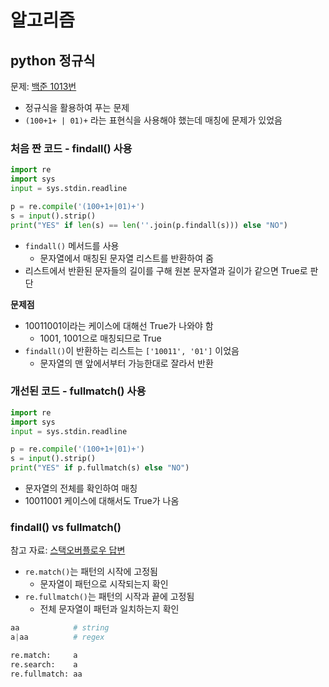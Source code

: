 # 알고리즘
## python 정규식

문제: [백준 1013번](https://www.acmicpc.net/problem/1013)

- 정규식을 활용하여 푸는 문제
- `(100+1+ | 01)+` 라는 표현식을 사용해야 했는데 매칭에 문제가 있었음

### 처음 짠 코드 - findall() 사용

```python
import re
import sys
input = sys.stdin.readline

p = re.compile('(100+1+|01)+')
s = input().strip()
print("YES" if len(s) == len(''.join(p.findall(s))) else "NO")
```

- `findall()` 메서드를 사용
  - 문자열에서 매칭된 문자열 리스트를 반환하여 줌
- 리스트에서 반환된 문자들의 길이를 구해 원본 문자열과 길이가 같으면 True로 판단

**문제점**
- 10011001이라는 케이스에 대해선 True가 나와야 함
  - 1001, 1001으로 매칭되므로 True
- `findall()`이 반환하는 리스트는 `['10011', '01']` 이었음
  - 문자열의 맨 앞에서부터 가능한대로 잘라서 반환

### 개선된 코드 - fullmatch() 사용

```python
import re
import sys
input = sys.stdin.readline

p = re.compile('(100+1+|01)+')
s = input().strip()
print("YES" if p.fullmatch(s) else "NO")
```

- 문자열의 전체를 확인하여 매칭
- 10011001 케이스에 대해서도 True가 나옴

### findall() vs fullmatch()

참고 자료: [스택오버플로우 답변](https://stackoverflow.com/questions/58774029/differences-between-re-match-re-search-re-fullmatch)

- `re.match()`는 패턴의 시작에 고정됨
  - 문자열이 패턴으로 시작되는지 확인
- `re.fullmatch()`는 패턴의 시작과 끝에 고정됨
  - 전체 문자열이 패턴과 일치하는지 확인

```python
aa            # string
a|aa          # regex

re.match:     a
re.search:    a
re.fullmatch: aa
```

